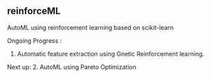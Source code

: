 ## reinforceML
AutoML using reinforcement learning based on scikit-learn

Ongoing Progress :
1. Automatic feature extraction using Gnetic Reinforcement learning.

Next up:
2. AutoML using Pareto Optimization   
